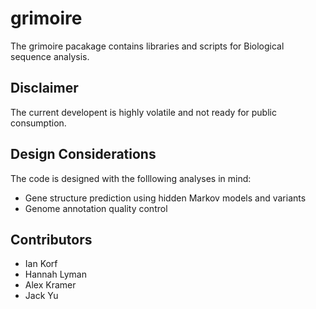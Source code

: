 grimoire
========

The grimoire pacakage contains libraries and scripts for Biological sequence analysis.

Disclaimer
----------

The current developent is highly volatile and not ready for public consumption.

Design Considerations
---------------------

The code is designed with the folllowing analyses in mind:

+ Gene structure prediction using hidden Markov models and variants
+ Genome annotation quality control

Contributors
------------

+ Ian Korf
+ Hannah Lyman
+ Alex Kramer
+ Jack Yu



